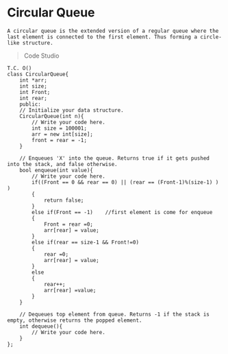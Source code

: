 # Circular Queue
`A circular queue is the extended version of a regular queue where the last element is connected to the first element. Thus forming a circle-like structure.`

>Code Studio 
```
T.C. O()
class CircularQueue{
    int *arr;
    int size;
    int Front;
    int rear;
    public:
    // Initialize your data structure.
    CircularQueue(int n){
        // Write your code here.
        int size = 100001;
        arr = new int[size];
        front = rear = -1;
    }

    // Enqueues 'X' into the queue. Returns true if it gets pushed into the stack, and false otherwise.
    bool enqueue(int value){
        // Write your code here.
        if((Front == 0 && rear == 0) || (rear == (Front-1)%(size-1) ) )
        {
            return false;
        }
        else if(Front == -1)    //first element is come for enqueue
        {
            Front = rear =0;
            arr[rear] = value;
        }
        else if(rear == size-1 && Front!=0)
        {
            rear =0;
            arr[rear] = value;
        }
        else
        {
            rear++;
            arr[rear] =value;
        }
    }

    // Dequeues top element from queue. Returns -1 if the stack is empty, otherwise returns the popped element.
    int dequeue(){
        // Write your code here.
    }
};
```